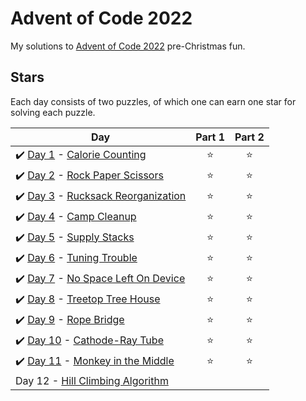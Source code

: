 # Advent of Code 2022
My solutions to [Advent of Code 2022](https://adventofcode.com/2022) pre-Christmas fun.

## Stars
Each day consists of two puzzles, of which one can earn one star for solving each puzzle.

| Day | Part 1 | Part 2 |
| --- | :---: | :---: |
| :heavy_check_mark: [Day 1](01) - [Calorie Counting](https://adventofcode.com/2022/day/1) | ⭐ | ⭐ |
| :heavy_check_mark: [Day 2](02) - [Rock Paper Scissors](https://adventofcode.com/2022/day/2) | ⭐ | ⭐ |
| :heavy_check_mark: [Day 3](03) - [Rucksack Reorganization](https://adventofcode.com/2022/day/3) | ⭐ | ⭐ |
| :heavy_check_mark: [Day 4](04) - [Camp Cleanup](https://adventofcode.com/2022/day/4) | ⭐ | ⭐ |
| :heavy_check_mark: [Day 5](05) - [Supply Stacks](https://adventofcode.com/2022/day/5) | ⭐ | ⭐ |
| :heavy_check_mark: [Day 6](06) - [Tuning Trouble](https://adventofcode.com/2022/day/6) | ⭐ | ⭐ |
| :heavy_check_mark: [Day 7](07) - [No Space Left On Device](https://adventofcode.com/2022/day/7) | ⭐ | ⭐ |
| :heavy_check_mark: [Day 8](08) - [Treetop Tree House](https://adventofcode.com/2022/day/8) | ⭐ | ⭐ |
| :heavy_check_mark: [Day 9](09) - [Rope Bridge](https://adventofcode.com/2022/day/9) | ⭐ | ⭐ |
| :heavy_check_mark: [Day 10](10) - [Cathode-Ray Tube](https://adventofcode.com/2022/day/10) | ⭐ | ⭐ |
| :heavy_check_mark: [Day 11](11) - [Monkey in the Middle](https://adventofcode.com/2022/day/11) | ⭐ | ⭐ |
| Day 12 - [Hill Climbing Algorithm](https://adventofcode.com/2022/day/12) | | |